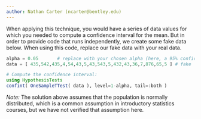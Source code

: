 ```yaml
---
author: Nathan Carter (ncarter@bentley.edu)
---
```


When applying this technique, you would have a series of data values for which
you needed to compute a confidence interval for the mean.  But in order to
provide code that runs independently, we create some fake data below.  When
using this code, replace our fake data with your real data.

```julia
alpha = 0.05       # replace with your chosen alpha (here, a 95% confidence level)
data = [ 435,542,435,4,54,43,5,43,543,5,432,43,36,7,876,65,5 ] # fake

# Compute the confidence interval:
using HypothesisTests
confint( OneSampleTTest( data ), level=1-alpha, tail=:both )
```

*Note:* The solution above assumes that the population is normally distributed,
which is a common assumption in introductory statistics courses,
but we have not verified that assumption here.
